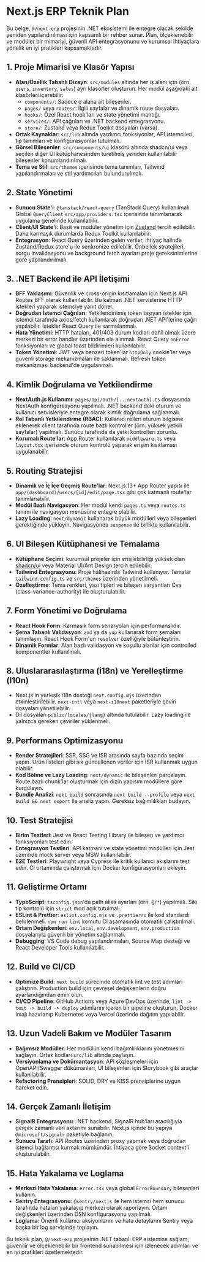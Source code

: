 # Next.js ERP Teknik Plan

Bu belge, `@/next-erp` projesinin .NET ekosistemi ile entegre olacak sekilde yeniden yapılandırılması için kapsamlı bir rehber sunar. Plan, ölçeklenebilir ve modüler bir mimariyi, güvenli API entegrasyonunu ve kurumsal ihtiyaçlara yönelik en iyi pratikleri kapsamaktadır.

## 1. Proje Mimarisi ve Klasör Yapısı

- **Alan/Özellik Tabanlı Dizayn**: `src/modules` altında her iş alanı için (örn. `users`, `inventory`, `sales`) ayrı klasörler oluşturun. Her modül aşağıdaki alt klasörleri içerebilir:
  - `components/`: Sadece o alana ait bileşenler.
  - `pages/` veya `routes/`: İlgili sayfalar ve dinamik route dosyaları.
  - `hooks/`: Özel React hook'ları ve state yönetimi mantığı.
  - `services/`: API çağrıları ve .NET backend entegrasyonu.
  - `store/`: Zustand veya Redux Toolkit dosyaları (varsa).
- **Ortak Kaynaklar**: `src/lib` altında yardımcı fonksiyonlar, API istemcileri, tip tanımları ve konfigürasyonlar tutulmalı.
- **Görsel Bileşenler**: `src/components/ui` klasörü altında shadcn/ui veya seçilen diğer UI kütüphanesinden türetilmiş yeniden kullanılabilir bileşenler konumlandırılmalı.
- **Tema ve Stil**: `src/themes` içerisinde tema tanımları, Tailwind yapılandırmaları ve stil yardımcıları bulundurulmalı.

## 2. State Yönetimi

- **Sunucu State'i**: `@tanstack/react-query` (TanStack Query) kullanılmalı. Global `QueryClient` `src/app/providers.tsx` içerisinde tanımlanarak uygulama genelinde kullanılabilir.
- **Client/UI State'i**: Basit ve modüler yönetim için [Zustand](https://github.com/pmndrs/zustand) tercih edilebilir. Daha karmaşık durumlarda Redux Toolkit kullanılabilir.
- **Entegrasyon**: React Query üzerinden gelen veriler, ihtiyaç halinde Zustand/Redux store'u ile senkronize edilebilir. Önbellek stratejileri, sorgu invalidasyonu ve background fetch ayarları proje gereksinimlerine göre yapılandırılmalı.

## 3. .NET Backend ile API İletişimi

- **BFF Yaklaşımı**: Güvenlik ve cross-origin kısıtlamaları için Next.js API Routes BFF olarak kullanılabilir. Bu katman .NET servislerine HTTP istekleri yaparak istemciye yanıt döner.
- **Doğrudan İstemci Çağrıları**: Yetkilendirilmiş token taşıyan istekler için istemci tarafında axios/fetch kullanılarak doğrudan .NET API'lerine çağrı yapılabilir. İstekler React Query ile sarmalanmalı.
- **Hata Yönetimi**: HTTP hataları, 401/403 durum kodları dahil olmak üzere merkezi bir error handler üzerinden ele alınmalı. React Query `onError` fonksiyonları ve global toast bildirimleri kullanılabilir.
- **Token Yönetimi**: JWT veya benzeri token'lar `httpOnly` cookie'ler veya güvenli storage mekanizmaları ile saklanmalı. Refresh token mekanizması backend'de uygulanmalı.

## 4. Kimlik Doğrulama ve Yetkilendirme

- **NextAuth.js Kullanımı**: `pages/api/auth/[...nextauth].ts` dosyasında NextAuth konfigürasyonu yapılmalı. .NET backend'deki oturum ve kullanıcı servisleriyle entegre olarak kimlik doğrulama sağlanmalı.
- **Rol Tabanlı Yetkilendirme (RBAC)**: Kullanıcı rolleri oturum bilgisine eklenerek client tarafında route bazlı kontroller (örn. yüksek yetkili sayfalar) yapılmalı. Sunucu tarafında da yetki kontrolleri zorunlu.
- **Korumalı Route'lar**: App Router kullanılarak `middleware.ts` veya `layout.tsx` içerisinde oturum kontrolü yaparak erişim kısıtlaması uygulanabilir.

## 5. Routing Stratejisi

- **Dinamik ve İç İçe Geçmiş Route'lar**: Next.js 13+ App Router yapısı ile `app/(dashboard)/users/[id]/edit/page.tsx` gibi çok katmanlı route'lar tanımlanabilir.
- **Modül Bazlı Navigasyon**: Her modül kendi `pages.ts` veya `routes.ts` tanımı ile navigasyon menüsüne entegre olabilir.
- **Lazy Loading**: `next/dynamic` kullanarak büyük modülleri veya bileşenleri gerektiğinde yükleyin. Navigasyonda `suspense` ile birlikte kullanılabilir.

## 6. UI Bileşen Kütüphanesi ve Temalama

- **Kütüphane Seçimi**: kurumsal projeler için erişilebilirliği yüksek olan [shadcn/ui](https://ui.shadcn.com) veya Material UI/Ant Design tercih edilebilir.
- **Tailwind Entegrasyonu**: Proje hâlihazırda Tailwind kullanıyor. Temalar `tailwind.config.ts` ve `src/themes` üzerinden yönetilmeli.
- **Özelleştirme**: Tema renkleri, yazı tipleri ve bileşen varyantları Cva (class-variance-authority) ile oluşturulabilir.

## 7. Form Yönetimi ve Doğrulama

- **React Hook Form**: Karmaşık form senaryoları için performanslıdır.
- **Şema Tabanlı Validasyon**: `zod` ya da `yup` kullanarak form şemaları tanımlayın. React Hook Form'un `resolver` özelliğiyle bütünleştirin.
- **Dinamik Formlar**: Alan bazlı validasyon ve koşullu alanlar için controlled komponentler kullanılmalı.

## 8. Uluslararasılaştırma (i18n) ve Yerelleştirme (l10n)

- Next.js'in yerleşik i18n desteği `next.config.mjs` üzerinden etkinleştirilebilir. `next-intl` veya `next-i18next` paketleriyle çeviri dosyaları yönetilebilir.
- Dil dosyaları `public/locales/{lang}` altında tutulabilir. Lazy loading ile yalnızca gereken çeviriler yüklenmeli.

## 9. Performans Optimizasyonu

- **Render Stratejileri**: SSR, SSG ve ISR arasında sayfa bazında seçim yapın. Ürün listeleri gibi sık güncellenen veriler için ISR kullanmak uygun olabilir.
- **Kod Bölme ve Lazy Loading**: `next/dynamic` ile bileşenleri parçalayın. Route bazlı chunk'lar oluşturmak için dizin yapısını modüllere göre kurgulayın.
- **Bundle Analizi**: `next build` sonrasında `next build --profile` veya `next build && next export` ile analiz yapın. Gereksiz bağımlılıkları budayın.

## 10. Test Stratejisi

- **Birim Testleri**: Jest ve React Testing Library ile bileşen ve yardımcı fonksiyonları test edin.
- **Entegrasyon Testleri**: API katmanı ve state yönetimi modülleri için Jest üzerinde mock server veya MSW kullanılabilir.
- **E2E Testleri**: Playwright veya Cypress ile kritik kullanıcı akışlarını test edin. CI ortamında çalıştırmak için Docker konfigürasyonları ekleyin.

## 11. Geliştirme Ortamı

- **TypeScript**: `tsconfig.json`'da path alias ayarları (örn. `@/*`) yapılmalı. Sıkı tip kontrolü için `strict` mod açık tutulmalı.
- **ESLint & Prettier**: `eslint.config.mjs` ve `.prettierrc` ile kod standardı belirlenmeli. `npm run lint` komutu CI aşamasında otomatik çalıştırılmalı.
- **Ortam Değişkenleri**: `env.local`, `env.development`, `env.production` dosyalarıyla güvenli bir yönetim sağlanmalı.
- **Debugging**: VS Code debug yapılandırmaları, Source Map desteği ve React Developer Tools kullanılabilir.

## 12. Build ve CI/CD

- **Optimize Build**: `next build` sürecinde otomatik lint ve test adımları çalıştırın. Production build için çevresel değişkenlerin doğru ayarlandığından emin olun.
- **CI/CD Pipeline**: GitHub Actions veya Azure DevOps üzerinde, `lint -> test -> build -> deploy` adımlarını içeren bir pipeline oluşturun. Docker imajı hazırlanıp Kubernetes veya Vercel üzerinde dağıtım yapılabilir.

## 13. Uzun Vadeli Bakım ve Modüler Tasarım

- **Bağımsız Modüller**: Her modülün kendi bağımlılıklarını yönetmesini sağlayın. Ortak kodları `src/lib` altında paylaşın.
- **Versiyonlama ve Dokümantasyon**: API sözleşmeleri için OpenAPI/Swagger dökümanları, UI bileşenleri için Storybook gibi araçlar kullanılabilir.
- **Refactoring Prensipleri**: SOLID, DRY ve KISS prensiplerine uygun hareket edin.

## 14. Gerçek Zamanlı İletişim

- **SignalR Entegrasyonu**: .NET backend, SignalR hub'ları aracılığıyla gerçek zamanlı veri aktarımı sunabilir. Next.js içinde bu yapıya `@microsoft/signalr` paketiyle bağlanın.
- **Sunucu Tarafı**: API Routes üzerinden proxy yapmak veya doğrudan istemci bağlantısı kurmak mümkündür. İhtiyaca göre Socket context'i oluşturulabilir.

## 15. Hata Yakalama ve Loglama

- **Merkezi Hata Yakalama**: `error.tsx` veya global `ErrorBoundary` bileşenleri kullanın.
- **Sentry Entegrasyonu**: `@sentry/nextjs` ile hem istemci hem sunucu tarafında hataları yakalayıp merkezi olarak raporlayın. Ortam değişkenleri üzerinden DSN konfigurasyonu yapılmalı.
- **Loglama**: Önemli kullanıcı aksiyonlarını ve hata detaylarını Sentry veya başka bir log servisinde toplayın.

Bu teknik plan, `@/next-erp` projesinin .NET tabanlı ERP sistemine sağlam, güvenilir ve ölçeklenebilir bir frontend sunabilmesi için izlenecek adımları ve en iyi pratikleri özetlemektedir.
